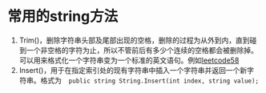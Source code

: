 # 常用的string方法
1. Trim()，删除字符串头部及尾部出现的空格，删除的过程为从外到内，直到碰到一个非空格的字符为止，所以不管前后有多少个连续的空格都会被删除掉。可以用来格式化一个字符串变为一个标准的英文语句。例如[leetcode58](https://leetcode.cn/problems/length-of-last-word/)
2. Insert()，用于在指定索引处的现有字符串中插入一个字符串并返回一个新字符串。格式为`  public string String.Insert(int index, string value);`